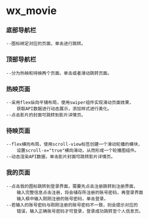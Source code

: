 # wx_movie

### 底部导航栏
	--图标绑定对应的页面，单击进行跳转。

### 顶部导航栏
	--分为热映和待映两个页面，单击或者滑动跳转页面。

### 热映页面
	--采用flex纵向平铺布局，使用swiper组件实现滑动页面效果，
		获取API数据进行动态展示，添加样式进行美化。
	--点击影片的封面可跳转到影片详情页。

### 待映页面
	--flex横向布局，使用scroll-view标签创建一个滑动轮播的模块，
		设置scroll-x="true"横向滑动，从而形成一个轮播图组件。
	--动态渲染API数据，单击影片封面可跳转影片详情页。

### 我的页面
	--点击我的图标跳转到登录界面，需要先点击注册跳转到注册界面，
		输入完整信息点击注册，将会储存所注册的账号密码，再登录界面
		输入框中输入刚刚注册的账号密码，单击登录。
	--若输入的账号密码与刚刚注册的账号密码不一致，则会提示对应的
		错误，输入正确账号密码才可登录，登录成功跳转至个人信息页。